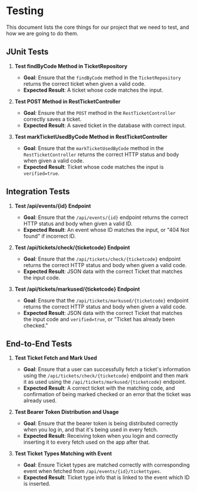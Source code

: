 # Testing

This document lists the core things for our project that we need to test, and how we are going to do them.

## JUnit Tests

1. **Test findByCode Method in TicketRepository**

    - **Goal**: Ensure that the `findByCode` method in the `TicketRepository` returns the correct ticket when given a valid code.
    - **Expected Result**: A ticket whose code matches the input.

2. **Test POST Method in RestTicketController**

    - **Goal**: Ensure that the `POST` method in the `RestTicketController` correctly saves a ticket.
    - **Expected Result**: A saved ticket in the database with correct input.

3. **Test markTicketUsedByCode Method in RestTicketController**

    - **Goal**: Ensure that the `markTicketUsedByCode` method in the `RestTicketController` returns the correct HTTP status and body when given a valid code.
    - **Expected Result**: Ticket whose code matches the input is `verified=true`.

## Integration Tests

1. **Test /api/events/{id} Endpoint**

    - **Goal**: Ensure that the `/api/events/{id}` endpoint returns the correct HTTP status and body when given a valid ID.
    - **Expected Result**: An event whose ID matches the input, or "404 Not found" if incorrect ID.

2. **Test /api/tickets/check/{ticketcode} Endpoint**

    - **Goal**: Ensure that the `/api/tickets/check/{ticketcode}` endpoint returns the correct HTTP status and body when given a valid code.
    - **Expected Result**: JSON data with the correct Ticket that matches the input code.

3. **Test /api/tickets/markused/{ticketcode} Endpoint**

    - **Goal**: Ensure that the `/api/tickets/markused/{ticketcode}` endpoint returns the correct HTTP status and body when given a valid code.
    - **Expected Result**: JSON data with the correct Ticket that matches the input code and `verified=true`, or "Ticket has already been checked."

## End-to-End Tests

1. **Test Ticket Fetch and Mark Used**

    - **Goal**: Ensure that a user can successfully fetch a ticket's information using the `/api/tickets/check/{ticketcode}` endpoint and then mark it as used using the `/api/tickets/markused/{ticketcode}` endpoint.
    - **Expected Result**: A correct ticket with the matching code, and confirmation of being marked checked or an error that the ticket was already used.

2. **Test Bearer Token Distribution and Usage**

    - **Goal**: Ensure that the bearer token is being distributed correctly when you log in, and that it's being used in every fetch.
    - **Expected Result**: Receiving token when you login and correctly inserting it to every fetch used on the app after that.

3. **Test Ticket Types Matching with Event**

    - **Goal**: Ensure Ticket types are matched correctly with corresponding event when fetched from `/api/events/{id}/tickettypes`.
    - **Expected Result**: Ticket type info that is linked to the event which ID is inserted.